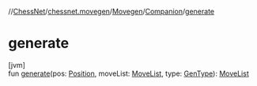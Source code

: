 //[ChessNet](../../../../index.md)/[chessnet.movegen](../../index.md)/[Movegen](../index.md)/[Companion](index.md)/[generate](generate.md)

# generate

[jvm]\
fun [generate](generate.md)(pos: [Position](../../../chessnet/-position/index.md), moveList: [MoveList](../../-move-list/index.md), type: [GenType](../../-gen-type/index.md)): [MoveList](../../-move-list/index.md)
